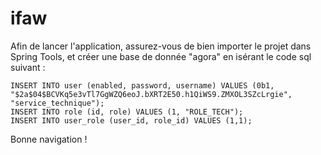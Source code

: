 # ifaw

Afin de lancer l'application, assurez-vous de bien importer le projet dans Spring Tools, 
et créer une base de donnée "agora" en isérant le code sql suivant : 

    INSERT INTO user (enabled, password, username) VALUES (0b1, "$2a$04$BCVKq5e3vTl7GgWZQ6eoJ.bXRT2E50.h1QiWS9.ZMXOL3SZcLrgie", "service_technique");
    INSERT INTO role (id, role) VALUES (1, "ROLE_TECH"); 
    INSERT INTO user_role (user_id, role_id) VALUES (1,1);

Bonne navigation !
